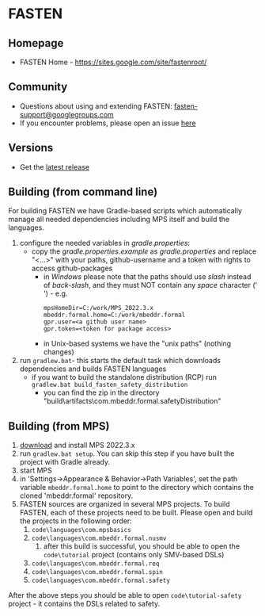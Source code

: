 # FASTEN

## Homepage
- FASTEN Home - https://sites.google.com/site/fastenroot/

## Community
- Questions about using and extending FASTEN: fasten-support@googlegroups.com
- If you encounter problems, please open an issue [here](https://github.com/mbeddr/mbeddr.formal/issues)

## Versions
- Get the [latest release](https://github.com/mbeddr/mbeddr.formal/releases)

## Building (from command line)

For building FASTEN we have Gradle-based scripts which automatically manage all needed dependencies including MPS itself
and build the languages.

1. configure the needed variables in *gradle.properties*:
   * copy the *gradle.properties.example* as *gradle.properties* and replace "<...>" with your paths, github-username and a token with rights to access github-packages
     - in *Windows* please note that the paths should use *slash* instead of *back-slash*, and they must NOT contain any *space* character (' ') - e.g.
       ```properties
       mpsHomeDir=C:/work/MPS_2022.3.x
       mbeddr.formal.home=C:/work/mbeddr.formal
       gpr.user=<a github user name>
       gpr.token=<token for package access>
       ``` 
     - in Unix-based systems we have the "unix paths" (nothing changes)
2. run `gradlew.bat`- this starts the default task which downloads dependencies and builds FASTEN languages
    * if you want to build the standalone distribution (RCP) run `gradlew.bat build_fasten_safety_distribution` 
        - you can find the zip in the directory "build\artifacts\com.mbeddr.formal.safetyDistribution"

## Building (from MPS)

1. [download](https://www.jetbrains.com/mps/download/previous.html) and install MPS 2022.3.x
2. run `gradlew.bat setup`. You can skip this step if you have built the project with Gradle already. 
3. start MPS
4. in 'Settings->Appearance & Behavior->Path Variables', set the path variable `mbeddr.formal.home`  to point to the directory which contains the cloned 'mbeddr.formal' repository.
5. FASTEN sources are organized in several MPS projects. To build FASTEN, each of these projects need to be built. Please open and build the projects in the following order:
   1. `code\languages\com.mpsbasics`
   2. `code\languages\com.mbeddr.formal.nusmv`
      1. after this build is successful, you should be able to open the `code\tutorial` project (contains only SMV-based DSLs)
   2. `code\languages\com.mbeddr.formal.req`
   3. `code\languages\com.mbeddr.formal.spin`
   4. `code\languages\com.mbeddr.formal.safety`

After the above steps you should be able to open `code\tutorial-safety` project - it contains the DSLs related to safety.
